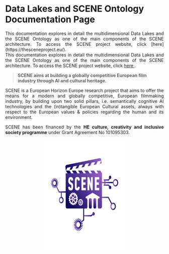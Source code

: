 # Data Lakes and SCENE Ontology Documentation Page 

<div align="justify">
This documentation explores in detail the multidimensional Data Lakes and the SCENE Ontology as one of the main components of the SCENE architecture. To access the SCENE project website, click [here](https://thesceneproject.eu/).
</div>

<div align="justify">
This documentation explores in detail the multidimensional Data Lakes and the SCENE Ontology as one of the main components of the SCENE architecture. To access the SCENE project website, click <a href="https://thesceneproject.eu/">here </a>.
</div>


> **SCENE aims at building a globally competitive European film industry through AI and cultural heritage.**

<div align="justify">
SCENE is a European Horizon Europe research project that aims to offer the means for a modern and globally competitive, European filmmaking industry, by building upon two solid pillars, i.e. semantically cognitive AI technologies and the (in)tangible European Cultural assets, always with respect to the European values & policies regarding the human and its environment.


SCENE has been financed by the <strong>HE culture, creativity and inclusive society programme</strong> under Grant Agreement No 101095303.  
</div>

  
<img src="./img//scene_logo.jpg" width="350" height="350" style=" display: block;  margin-left: auto;  margin-right: auto; width: 50%;" alt="SCENE logo">
